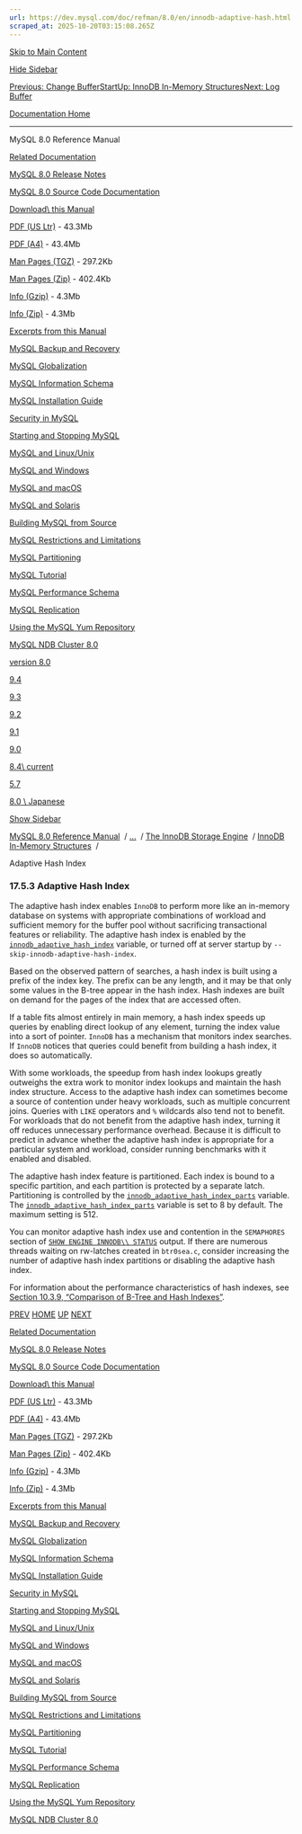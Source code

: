 ```yaml
---
url: https://dev.mysql.com/doc/refman/8.0/en/innodb-adaptive-hash.html
scraped_at: 2025-10-20T03:15:08.265Z
---
```


[Skip to Main Content](https://dev.mysql.com/doc/refman/8.0/en/innodb-adaptive-hash.html#main)

[Hide Sidebar](https://dev.mysql.com/doc/refman/8.0/en/innodb-adaptive-hash.html "Hide Sidebar")

[Previous: Change Buffer](https://dev.mysql.com/doc/refman/8.0/en/innodb-change-buffer.html "Previous: Change Buffer")[Start](https://dev.mysql.com/doc/refman/8.0/en/index.html "Start")[Up: InnoDB In-Memory Structures](https://dev.mysql.com/doc/refman/8.0/en/innodb-in-memory-structures.html "Up: InnoDB In-Memory Structures")[Next: Log Buffer](https://dev.mysql.com/doc/refman/8.0/en/innodb-redo-log-buffer.html "Next: Log Buffer")

[Documentation Home](https://dev.mysql.com/doc/)

* * *

MySQL 8.0 Reference Manual

[Related Documentation](https://dev.mysql.com/doc/refman/8.0/en/innodb-adaptive-hash.html)

[MySQL 8.0 Release Notes](https://dev.mysql.com/doc/relnotes/mysql/8.0/en/)

[MySQL 8.0 Source Code Documentation](https://dev.mysql.com/doc/dev/mysql-server/latest/)

[Download\\
this Manual](https://dev.mysql.com/doc/refman/8.0/en/innodb-adaptive-hash.html)

[PDF (US Ltr)](https://downloads.mysql.com/docs/refman-8.0-en.pdf)
\- 43.3Mb

[PDF (A4)](https://downloads.mysql.com/docs/refman-8.0-en.a4.pdf)
\- 43.4Mb

[Man Pages (TGZ)](https://downloads.mysql.com/docs/refman-8.0-en.man-gpl.tar.gz)
\- 297.2Kb

[Man Pages (Zip)](https://downloads.mysql.com/docs/refman-8.0-en.man-gpl.zip)
\- 402.4Kb

[Info (Gzip)](https://downloads.mysql.com/docs/mysql-8.0.info.gz)
\- 4.3Mb

[Info (Zip)](https://downloads.mysql.com/docs/mysql-8.0.info.zip)
\- 4.3Mb

[Excerpts from this Manual](https://dev.mysql.com/doc/refman/8.0/en/innodb-adaptive-hash.html)

[MySQL Backup and Recovery](https://dev.mysql.com/doc/mysql-backup-excerpt/8.0/en/)

[MySQL Globalization](https://dev.mysql.com/doc/mysql-g11n-excerpt/8.0/en/)

[MySQL Information Schema](https://dev.mysql.com/doc/mysql-infoschema-excerpt/8.0/en/)

[MySQL Installation Guide](https://dev.mysql.com/doc/mysql-installation-excerpt/8.0/en/)

[Security in MySQL](https://dev.mysql.com/doc/mysql-security-excerpt/8.0/en/)

[Starting and Stopping MySQL](https://dev.mysql.com/doc/mysql-startstop-excerpt/8.0/en/)

[MySQL and Linux/Unix](https://dev.mysql.com/doc/mysql-linuxunix-excerpt/8.0/en/)

[MySQL and Windows](https://dev.mysql.com/doc/mysql-windows-excerpt/8.0/en/)

[MySQL and macOS](https://dev.mysql.com/doc/mysql-macos-excerpt/8.0/en/)

[MySQL and Solaris](https://dev.mysql.com/doc/mysql-solaris-excerpt/8.0/en/)

[Building MySQL from Source](https://dev.mysql.com/doc/mysql-sourcebuild-excerpt/8.0/en/)

[MySQL Restrictions and Limitations](https://dev.mysql.com/doc/mysql-reslimits-excerpt/8.0/en/)

[MySQL Partitioning](https://dev.mysql.com/doc/mysql-partitioning-excerpt/8.0/en/)

[MySQL Tutorial](https://dev.mysql.com/doc/mysql-tutorial-excerpt/8.0/en/)

[MySQL Performance Schema](https://dev.mysql.com/doc/mysql-perfschema-excerpt/8.0/en/)

[MySQL Replication](https://dev.mysql.com/doc/mysql-replication-excerpt/8.0/en/)

[Using the MySQL Yum Repository](https://dev.mysql.com/doc/mysql-repo-excerpt/8.0/en/)

[MySQL NDB Cluster 8.0](https://dev.mysql.com/doc/mysql-cluster-excerpt/8.0/en/)

[version 8.0](https://dev.mysql.com/doc/refman/8.0/en/innodb-adaptive-hash.html)

[9.4](https://dev.mysql.com/doc/refman/9.4/en/innodb-adaptive-hash.html)

[9.3](https://dev.mysql.com/doc/refman/9.3/en/innodb-adaptive-hash.html)

[9.2](https://dev.mysql.com/doc/refman/9.2/en/innodb-adaptive-hash.html)

[9.1](https://dev.mysql.com/doc/refman/9.1/en/innodb-adaptive-hash.html)

[9.0](https://dev.mysql.com/doc/refman/9.0/en/innodb-adaptive-hash.html)

[8.4\\
current](https://dev.mysql.com/doc/refman/8.4/en/innodb-adaptive-hash.html)

[5.7](https://dev.mysql.com/doc/refman/5.7/en/innodb-adaptive-hash.html)

[8.0 \\
Japanese](https://dev.mysql.com/doc/refman/8.0/ja/innodb-adaptive-hash.html)

[Show Sidebar](https://dev.mysql.com/doc/refman/8.0/en/innodb-adaptive-hash.html "Show Sidebar")

[MySQL 8.0 Reference Manual](https://dev.mysql.com/doc/refman/8.0/en/)  /
[...](https://dev.mysql.com/doc/refman/8.0/en/innodb-adaptive-hash.html)  / [The InnoDB Storage Engine](https://dev.mysql.com/doc/refman/8.0/en/innodb-storage-engine.html)  /
[InnoDB In-Memory Structures](https://dev.mysql.com/doc/refman/8.0/en/innodb-in-memory-structures.html)  /

Adaptive Hash Index


### 17.5.3 Adaptive Hash Index

The adaptive hash index enables `InnoDB` to
perform more like an in-memory database on systems with
appropriate combinations of workload and sufficient memory for the
buffer pool without sacrificing transactional features or
reliability. The adaptive hash index is enabled by the
[`innodb_adaptive_hash_index`](https://dev.mysql.com/doc/refman/8.0/en/innodb-parameters.html#sysvar_innodb_adaptive_hash_index)
variable, or turned off at server startup by
`--skip-innodb-adaptive-hash-index`.


Based on the observed pattern of searches, a hash index is built
using a prefix of the index key. The prefix can be any length, and
it may be that only some values in the B-tree appear in the hash
index. Hash indexes are built on demand for the pages of the index
that are accessed often.


If a table fits almost entirely in main memory, a hash index
speeds up queries by enabling direct lookup of any element,
turning the index value into a sort of pointer.
`InnoDB` has a mechanism that monitors index
searches. If `InnoDB` notices that queries could
benefit from building a hash index, it does so automatically.


With some workloads, the speedup from hash index lookups greatly
outweighs the extra work to monitor index lookups and maintain the
hash index structure. Access to the adaptive hash index can
sometimes become a source of contention under heavy workloads,
such as multiple concurrent joins. Queries with
`LIKE` operators and `%`
wildcards also tend not to benefit. For workloads that do not
benefit from the adaptive hash index, turning it off reduces
unnecessary performance overhead. Because it is difficult to
predict in advance whether the adaptive hash index is appropriate
for a particular system and workload, consider running benchmarks
with it enabled and disabled.


The adaptive hash index feature is partitioned. Each index is
bound to a specific partition, and each partition is protected by
a separate latch. Partitioning is controlled by the
[`innodb_adaptive_hash_index_parts`](https://dev.mysql.com/doc/refman/8.0/en/innodb-parameters.html#sysvar_innodb_adaptive_hash_index_parts)
variable. The
[`innodb_adaptive_hash_index_parts`](https://dev.mysql.com/doc/refman/8.0/en/innodb-parameters.html#sysvar_innodb_adaptive_hash_index_parts)
variable is set to 8 by default. The maximum setting is 512.


You can monitor adaptive hash index use and contention in the
`SEMAPHORES` section of
[`SHOW ENGINE INNODB\\
      STATUS`](https://dev.mysql.com/doc/refman/8.0/en/show-engine.html "15.7.7.15 SHOW ENGINE Statement") output. If there are numerous threads waiting on
rw-latches created in `btr0sea.c`, consider
increasing the number of adaptive hash index partitions or
disabling the adaptive hash index.


For information about the performance characteristics of hash
indexes, see [Section 10.3.9, “Comparison of B-Tree and Hash Indexes”](https://dev.mysql.com/doc/refman/8.0/en/index-btree-hash.html "10.3.9 Comparison of B-Tree and Hash Indexes").

[PREV](https://dev.mysql.com/doc/refman/8.0/en/innodb-change-buffer.html "Previous: Change Buffer") [HOME](https://dev.mysql.com/doc/refman/8.0/en/index.html "Start") [UP](https://dev.mysql.com/doc/refman/8.0/en/innodb-in-memory-structures.html "Up: InnoDB In-Memory Structures") [NEXT](https://dev.mysql.com/doc/refman/8.0/en/innodb-redo-log-buffer.html "Next: Log Buffer")

[Related Documentation](https://dev.mysql.com/doc/refman/8.0/en/innodb-adaptive-hash.html)

[MySQL 8.0 Release Notes](https://dev.mysql.com/doc/relnotes/mysql/8.0/en/)

[MySQL 8.0 Source Code Documentation](https://dev.mysql.com/doc/dev/mysql-server/latest/)

[Download\\
this Manual](https://dev.mysql.com/doc/refman/8.0/en/innodb-adaptive-hash.html)

[PDF (US Ltr)](https://downloads.mysql.com/docs/refman-8.0-en.pdf)
\- 43.3Mb

[PDF (A4)](https://downloads.mysql.com/docs/refman-8.0-en.a4.pdf)
\- 43.4Mb

[Man Pages (TGZ)](https://downloads.mysql.com/docs/refman-8.0-en.man-gpl.tar.gz)
\- 297.2Kb

[Man Pages (Zip)](https://downloads.mysql.com/docs/refman-8.0-en.man-gpl.zip)
\- 402.4Kb

[Info (Gzip)](https://downloads.mysql.com/docs/mysql-8.0.info.gz)
\- 4.3Mb

[Info (Zip)](https://downloads.mysql.com/docs/mysql-8.0.info.zip)
\- 4.3Mb

[Excerpts from this Manual](https://dev.mysql.com/doc/refman/8.0/en/innodb-adaptive-hash.html)

[MySQL Backup and Recovery](https://dev.mysql.com/doc/mysql-backup-excerpt/8.0/en/)

[MySQL Globalization](https://dev.mysql.com/doc/mysql-g11n-excerpt/8.0/en/)

[MySQL Information Schema](https://dev.mysql.com/doc/mysql-infoschema-excerpt/8.0/en/)

[MySQL Installation Guide](https://dev.mysql.com/doc/mysql-installation-excerpt/8.0/en/)

[Security in MySQL](https://dev.mysql.com/doc/mysql-security-excerpt/8.0/en/)

[Starting and Stopping MySQL](https://dev.mysql.com/doc/mysql-startstop-excerpt/8.0/en/)

[MySQL and Linux/Unix](https://dev.mysql.com/doc/mysql-linuxunix-excerpt/8.0/en/)

[MySQL and Windows](https://dev.mysql.com/doc/mysql-windows-excerpt/8.0/en/)

[MySQL and macOS](https://dev.mysql.com/doc/mysql-macos-excerpt/8.0/en/)

[MySQL and Solaris](https://dev.mysql.com/doc/mysql-solaris-excerpt/8.0/en/)

[Building MySQL from Source](https://dev.mysql.com/doc/mysql-sourcebuild-excerpt/8.0/en/)

[MySQL Restrictions and Limitations](https://dev.mysql.com/doc/mysql-reslimits-excerpt/8.0/en/)

[MySQL Partitioning](https://dev.mysql.com/doc/mysql-partitioning-excerpt/8.0/en/)

[MySQL Tutorial](https://dev.mysql.com/doc/mysql-tutorial-excerpt/8.0/en/)

[MySQL Performance Schema](https://dev.mysql.com/doc/mysql-perfschema-excerpt/8.0/en/)

[MySQL Replication](https://dev.mysql.com/doc/mysql-replication-excerpt/8.0/en/)

[Using the MySQL Yum Repository](https://dev.mysql.com/doc/mysql-repo-excerpt/8.0/en/)

[MySQL NDB Cluster 8.0](https://dev.mysql.com/doc/mysql-cluster-excerpt/8.0/en/)